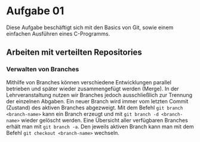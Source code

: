 # Aufgabe 01

Diese Aufgabe beschäftigt sich mit den Basics von Git, sowie einem einfachen Ausführen eines C-Programms.

## Arbeiten mit verteilten Repositories
### Verwalten von Branches
Mithilfe von Branches können verschiedene Entwicklungen parallel betrieben und später wieder zusammengefügt werden (Merge). In der Lehrveranstaltung nutzen wir Branches jedoch ausschließlich zur Trennung der einzelnen Abgaben. 
Ein neuer Branch wird immer vom letzten Commit (Zustand) des aktiven Branches abgezweigt. 
Mit dem Befehl ```git branch <branch-name>``` kann ein Branch erzeugt und mit ```git branch -d <branch-name>``` wieder gelöscht werden.
Eine Übersicht aller verfügbaren Branches erhält man mit ```git branch -a```.
Den jeweils aktiven Branch kann man mit dem Befehl ```git checkout <branch-name>``` wechseln.

